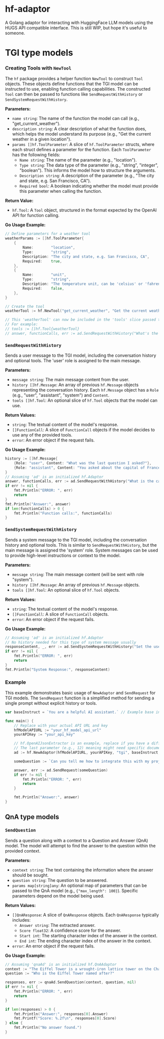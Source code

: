 # hf-adaptor
A Golang adaptor for interacting with HuggingFace LLM models using the HUGS API compatible interface.
This is still WIP, but hope it's useful to someone.

# TGI type models

### Creating Tools with `NewTool`

The `hf` package provides a helper function `NewTool` to construct `Tool` objects. These objects define functions that the TGI model can be instructed to use, enabling function calling capabilities. The constructed `Tool` can then be passed to functions like `SendRequestWithHistory` or `SendSystemRequestWithHistory`.

**Parameters:**

- `name string`: The name of the function the model can call (e.g., "get_current_weather").
- `description string`: A clear description of what the function does, which helps the model understand its purpose (e.g., "Get the current weather in a given location").
- `params []hf.ToolParameter`: A slice of `hf.ToolParameter` structs, where each struct defines a parameter for the function. Each `ToolParameter` has the following fields:
    - `Name string`: The name of the parameter (e.g., "location").
    - `Type string`: The data type of the parameter (e.g., "string", "integer", "boolean"). This informs the model how to structure the arguments.
    - `Description string`: A description of the parameter (e.g., "The city and state, e.g. San Francisco, CA").
    - `Required bool`: A boolean indicating whether the model must provide this parameter when calling the function.

**Return Value:**

- `hf.Tool`: A `Tool` object, structured in the format expected by the OpenAI API for function calling.

**Go Usage Example:**

```go
// Define parameters for a weather tool
weatherParams := []hf.ToolParameter{
    {
        Name:        "location",
        Type:        "string",
        Description: "The city and state, e.g. San Francisco, CA",
        Required:    true,
    },
    {
        Name:        "unit",
        Type:        "string",
        Description: "The temperature unit, can be 'celsius' or 'fahrenheit'",
        Required:    false,
    },
}

// Create the tool
weatherTool := hf.NewTool("get_current_weather", "Get the current weather in a given location", weatherParams)

// This 'weatherTool' can now be included in the 'tools' slice passed to SendRequestWithHistory
// For example:
// tools := []hf.Tool{weatherTool}
// answer, functionCalls, err := ad.SendRequestWithHistory("What's the weather in Boston?", history, tools)
```

### `SendRequestWithHistory`

Sends a user message to the TGI model, including the conversation history and optional tools. The 'user' role is assigned to the main message.

**Parameters:**

- `message string`: The main message content from the user.
- `history []hf.Message`: An array of previous `hf.Message` objects representing the conversation history. Each `hf.Message` object has a `Role` (e.g., "user", "assistant", "system") and `Content`.
- `tools []hf.Tool`: An optional slice of `hf.Tool` objects that the model can use.

**Return Values:**

- `string`: The textual content of the model's response.
- `[]FunctionCall`: A slice of `FunctionCall` objects if the model decides to use any of the provided tools.
- `error`: An error object if the request fails.

**Go Usage Example:**

```go
history := []hf.Message{
    {Role: "user", Content: "What was the last question I asked?"},
    {Role: "assistant", Content: "You asked about the capital of France."},
}
// Assuming 'ad' is an initialized hf.Adaptor
answer, functionCalls, err := ad.SendRequestWithHistory("What is the capital of France?", history, nil)
if err != nil {
    fmt.Println("ERROR: ", err)
    return
}
fmt.Println("Answer:", answer)
if len(functionCalls) > 0 {
    fmt.Println("Function calls:", functionCalls)
}
```

### `SendSystemRequestWithHistory`

Sends a system message to the TGI model, including the conversation history and optional tools. This is similar to `SendRequestWithHistory`, but the main message is assigned the 'system' role. System messages can be used to provide high-level instructions or context to the model.

**Parameters:**

- `message string`: The main message content (will be sent with role "system").
- `history []hf.Message`: An array of previous `hf.Message` objects.
- `tools []hf.Tool`: An optional slice of `hf.Tool` objects.

**Return Values:**

- `string`: The textual content of the model's response.
- `[]FunctionCall`: A slice of `FunctionCall` objects.
- `error`: An error object if the request fails.

**Go Usage Example:**

```go
// Assuming 'ad' is an initialized hf.Adaptor
// No history needed for this type of system message usually
responseContent, _, err := ad.SendSystemRequestWithHistory("Set the user's language to French.", []hf.Message{}, nil)
if err != nil {
    fmt.Println("ERROR: ", err)
    return
}
fmt.Println("System Response:", responseContent)
```

### Example

This example demonstrates basic usage of `NewAdaptor` and `SendRequest` for TGI models.
The `SendRequest` function is a simplified method for sending a single prompt without explicit history or tools.

```go
var baseInstruct = `You are a helpful AI assistant.` // Example base instruction

func main() {
    // Replace with your actual API URL and key
    hfModelAPIURL := "your_hf_model_api_url"
    yourAPIKey := "your_api_key"

    // hf.OpenAIJsonExtractor is an example, replace if you have a different extractor
    // The last parameter (e.g., 12) meaning might need specific documentation for the NewAdaptor function
    ad := hf.NewAdaptor(hfModelAPIURL, yourAPIKey, "tgi", baseInstruct, hf.OpenAIJsonExtractor, 12 /* e.g. MaxTokens/Timeout/SomeConfig */)

    someQuestion := `Can you tell me how to integrate this with my project?`

    answer, err := ad.SendRequest(someQuestion)
    if err != nil {
        fmt.Println("ERROR: ", err)
        return
    }

    fmt.Println("Answer:", answer)
}
```

## QnA type models

### `SendQuestion`

Sends a question along with a context to a Question and Answer (QnA) model. The model will attempt to find the answer to the question within the provided context.

**Parameters:**

- `context string`: The text containing the information where the answer should be sought.
- `question string`: The question to be answered.
- `params map[string]any`: An optional map of parameters that can be passed to the QnA model (e.g., `{"max_length": 100}`). Specific parameters depend on the model being used.

**Return Values:**

- `[]QnAResponse`: A slice of `QnAResponse` objects. Each `QnAResponse` typically includes:
    - `Answer string`: The extracted answer.
    - `Score float32`: A confidence score for the answer.
    - `Start int`: The starting character index of the answer in the context.
    - `End int`: The ending character index of the answer in the context.
- `error`: An error object if the request fails.

**Go Usage Example:**

```go
// Assuming 'qnaAd' is an initialized hf.QnAAdaptor
context := "The Eiffel Tower is a wrought-iron lattice tower on the Champ de Mars in Paris, France. It is named after the engineer Gustave Eiffel, whose company designed and built the tower."
question := "Who is the Eiffel Tower named after?"

responses, err := qnaAd.SendQuestion(context, question, nil)
if err != nil {
    fmt.Println("ERROR: ", err)
    return
}

if len(responses) > 0 {
    fmt.Println("Answer:", responses[0].Answer)
    fmt.Printf("Score: %.2f\n", responses[0].Score)
} else {
    fmt.Println("No answer found.")
}
```
